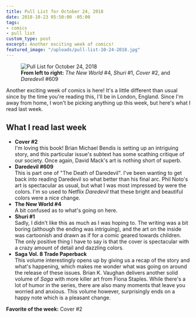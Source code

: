 ```yaml
---
title: Pull List for October 24, 2018
date: 2018-10-23 05:50:00 -05:00
tags:
- comics
- pull list
custom_type: post
excerpt: Another exciting week of comics!
featured_image: "/uploads/pull-list-10-24-2018.jpg"
---
```


<figure class="extendout">
  <img src="{{ site.url }}/uploads/pull-list-10-24-2018.jpg" alt="Pull List for October 24, 2018">
  <figcaption><strong>From left to right:</strong> <em>The New World</em> #4, <em>Shuri</em> #1, <em>Cover</em> #2, and <em>Daredevil</em> #609</figcaption>
</figure>

Another exciting week of comics is here! It's a little different than usual since by the time you're reading this, I'll be in London, England. Since I'm away from home, I won't be picking anything up this week, but here's what I read last week.


## What I read last week

- **Cover #2**  
I'm loving this book! Brian Michael Bendis is setting up an intriguing story, and this particular issue's subtext has some scathing critique of our society. Once again, David Mack's art is nothing short of superb.
- **Daredevil #609**  
This is part one of "The Death of Daredevil". I've been wanting to get back into reading Daredevil so what better than his final arc. Phil Noto's art is spectacular as usual, but what I was most impressed by were the colors. I'm so used to Netflix *Daredevil* that these bright and beautiful colors were a nice change.
- **The New World #4**  
A bit confused as to what's going on here.
- **Shuri #1**  
Sadly, I didn't like this as much as I was hoping to. The writing was a bit boring (although the ending was intriguing), and the art on the inside was cartoonish and drawn as if for a comic geared towards children. The only positive thing I have to say is that the cover is spectacular with a crazy amount of detail and dazzling colors. 
- **Saga Vol. 8 Trade Paperback**  
This volume interestingly opens up by giving us a recap of the story and what's happening, which makes me wonder what was going on around the release of these issues. Brian K. Vaughan delivers another solid volume of *Saga* with more killer art from Fiona Staples. While there's a lot of humor in the series, there are also many moments that leave you worried and anxious. This volume however, surprisingly ends on a happy note which is a pleasant change.

**Favorite of the week:** Cover #2

